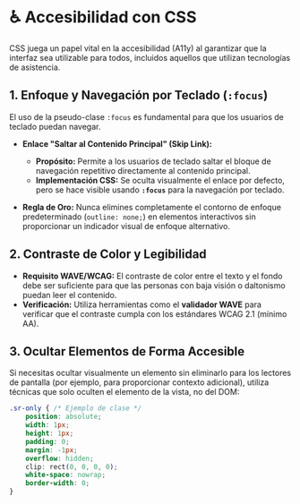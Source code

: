 # ♿ Accesibilidad con CSS

CSS juega un papel vital en la accesibilidad (A11y) al garantizar que la interfaz sea utilizable para todos, incluidos aquellos que utilizan tecnologías de asistencia.

## 1. Enfoque y Navegación por Teclado (`:focus`)

El uso de la pseudo-clase `:focus` es fundamental para que los usuarios de teclado puedan navegar.

* **Enlace "Saltar al Contenido Principal" (Skip Link):**
    * **Propósito:** Permite a los usuarios de teclado saltar el bloque de navegación repetitivo directamente al contenido principal.
    * **Implementación CSS:** Se oculta visualmente el enlace por defecto, pero se hace visible usando **`:focus`** para la navegación por teclado.

* **Regla de Oro:** Nunca elimines completamente el contorno de enfoque predeterminado (`outline: none;`) en elementos interactivos sin proporcionar un indicador visual de enfoque alternativo.

## 2. Contraste de Color y Legibilidad

* **Requisito WAVE/WCAG:** El contraste de color entre el texto y el fondo debe ser suficiente para que las personas con baja visión o daltonismo puedan leer el contenido.
* **Verificación:** Utiliza herramientas como el **validador WAVE** para verificar que el contraste cumpla con los estándares WCAG 2.1 (mínimo AA).

## 3. Ocultar Elementos de Forma Accesible

Si necesitas ocultar visualmente un elemento sin eliminarlo para los lectores de pantalla (por ejemplo, para proporcionar contexto adicional), utiliza técnicas que solo oculten el elemento de la vista, no del DOM:

```css
.sr-only { /* Ejemplo de clase */
    position: absolute;
    width: 1px;
    height: 1px;
    padding: 0;
    margin: -1px;
    overflow: hidden;
    clip: rect(0, 0, 0, 0);
    white-space: nowrap;
    border-width: 0;
}
